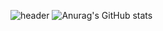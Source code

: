 ![header](https://capsule-render.vercel.app/api?type=Slice&text=✨A%20L%20L%20O%20R%20N%20O%20T%20H%20I%20N%20G✨&fontAlign=10&fontAlignY=5&fontSize=40&desc=HyeonJin's%20Github&rotate=8)
![Anurag's GitHub stats](https://github-readme-stats.vercel.app/api?username=Greatisland&show_icons=true&theme=radical)
<!--
**Greatisland/Greatisland** is a ✨ _special_ ✨ repository because its `README.md` (this file) appears on your GitHub profile.

Here are some ideas to get you started:

- 🔭 I’m currently working on ...
- 🌱 I’m currently learning ...
- 👯 I’m looking to collaborate on ...
- 🤔 I’m looking for help with ...
- 💬 Ask me about ...
- 📫 How to reach me: ...
- 😄 Pronouns: ...
- ⚡ Fun fact: ...
-->
